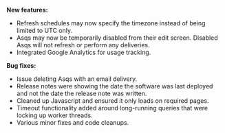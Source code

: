 **New features:**

*   Refresh schedules may now specify the timezone instead of being limited to UTC only.
*   Asqs may now be temporarily disabled from their edit screen. Disabled Asqs will not refresh or perform any deliveries.
*   Integrated Google Analytics for usage tracking.

**Bug fixes:**

*   Issue deleting Asqs with an email delivery.
*   Release notes were showing the date the software was last deployed and not the date the release note was written.
*   Cleaned up Javascript and ensured it only loads on required pages.
*   Timeout functionality added around long-running queries that were locking up worker threads.
*   Various minor fixes and code cleanups.